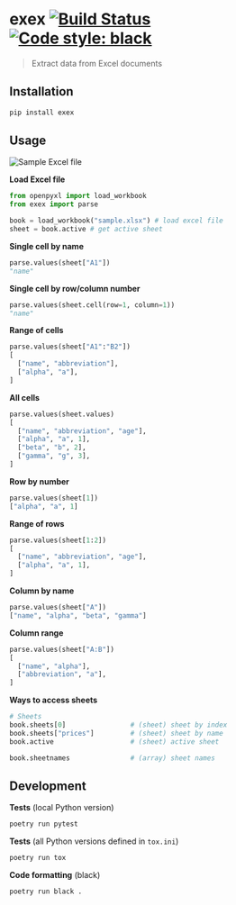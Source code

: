 # exex [![Build Status](https://travis-ci.org/vikpe/exex.svg?branch=master)](https://travis-ci.org/vikpe/exex) [![Code style: black](https://img.shields.io/badge/code%20style-black-000000.svg)](https://github.com/psf/black)
> Extract data from Excel documents

## Installation
```sh
pip install exex
```

## Usage

![Sample Excel file](https://raw.githubusercontent.com/vikpe/exex/master/docs/sample_xlsx.png "Sample Excel file")

**Load Excel file**
```python
from openpyxl import load_workbook
from exex import parse

book = load_workbook("sample.xlsx") # load excel file
sheet = book.active # get active sheet
```

**Single cell by name**
```python
parse.values(sheet["A1"])
"name"
```

**Single cell by row/column number**
```python
parse.values(sheet.cell(row=1, column=1)) 
"name"
```
   
**Range of cells**
```python
parse.values(sheet["A1":"B2"])
[
  ["name", "abbreviation"],
  ["alpha", "a"],
]
```

**All cells**
```python              
parse.values(sheet.values)
[
  ["name", "abbreviation", "age"],
  ["alpha", "a", 1],
  ["beta", "b", 2],
  ["gamma", "g", 3],
]
```

**Row by number**
```python                  
parse.values(sheet[1])
["alpha", "a", 1]
```

**Range of rows**
```python           
parse.values(sheet[1:2])
[
  ["name", "abbreviation", "age"],
  ["alpha", "a", 1],
]
```

**Column by name**
```python            
parse.values(sheet["A"])
["name", "alpha", "beta", "gamma"]
```

**Column range**
```python
parse.values(sheet["A:B"])
[
  ["name", "alpha"],
  ["abbreviation", "a"],
]
```

**Ways to access sheets**
```python
# Sheets
book.sheets[0]                # (sheet) sheet by index
book.sheets["prices"]         # (sheet) sheet by name
book.active                   # (sheet) active sheet

book.sheetnames               # (array) sheet names
```

## Development

**Tests** (local Python version)
```sh
poetry run pytest
```

**Tests** (all Python versions defined in `tox.ini`)
```sh
poetry run tox
```

**Code formatting** (black)
```sh
poetry run black .
```
